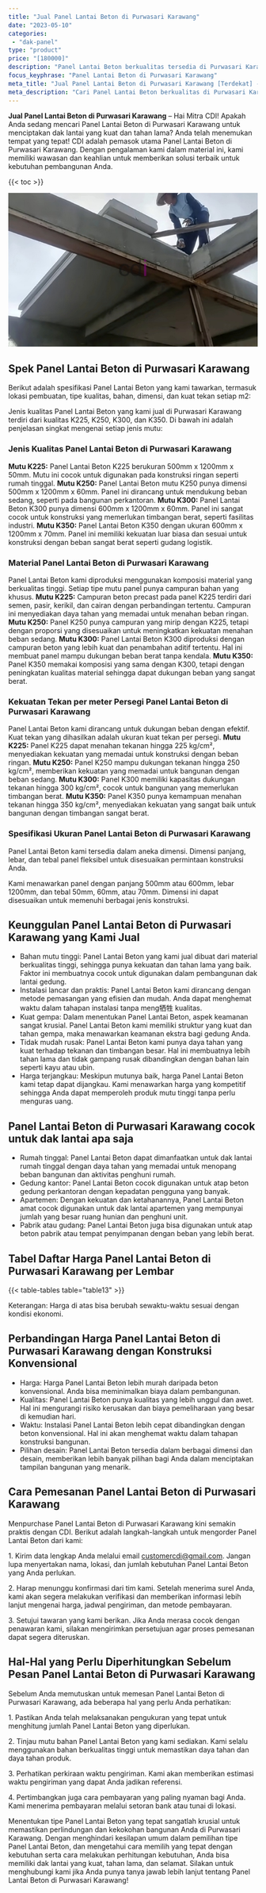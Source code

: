 ```yaml
---
title: "Jual Panel Lantai Beton di Purwasari Karawang"
date: "2023-05-10"
categories:
 - "dak-panel"
type: "product"
price: "[180000]"
description: "Panel Lantai Beton berkualitas tersedia di Purwasari Karawang. Panel Lantai Beton dirancang untuk kebutuhan konstruksi modern dengan performa prima. Dapatkan info lengkap."
focus_keyphrase: "Panel Lantai Beton di Purwasari Karawang"
meta_title: "Jual Panel Lantai Beton di Purwasari Karawang [Terdekat] - CDI"
meta_description: "Cari Panel Lantai Beton berkualitas di Purwasari Karawang?. Kami menyediakan Panel Lantai Beton premium untuk pembangunan. Promo menarik hanya di sini."
---
```


**Jual Panel Lantai Beton di Purwasari Karawang** – Hai Mitra CDI! Apakah Anda sedang mencari Panel Lantai Beton di Purwasari Karawang untuk menciptakan dak lantai yang kuat dan tahan lama? Anda telah menemukan tempat yang tepat! CDI adalah pemasok utama Panel Lantai Beton di Purwasari Karawang. Dengan pengalaman kami dalam material ini, kami memiliki wawasan dan keahlian untuk memberikan solusi terbaik untuk kebutuhan pembangunan Anda.

{{< toc >}}

![Jual Panel Lantai Beton di Purwasari Karawang](/images/dak-panel/dak-panel-04.jpg)

## Spek Panel Lantai Beton di Purwasari Karawang

Berikut adalah spesifikasi Panel Lantai Beton yang kami tawarkan, termasuk lokasi pembuatan, tipe kualitas, bahan, dimensi, dan kuat tekan setiap m2:

Jenis kualitas Panel Lantai Beton yang kami jual di Purwasari Karawang terdiri dari kualitas K225, K250, K300, dan K350. Di bawah ini adalah penjelasan singkat mengenai setiap jenis mutu:

### Jenis Kualitas Panel Lantai Beton di Purwasari Karawang

**Mutu K225:** Panel Lantai Beton K225 berukuran 500mm x 1200mm x 50mm. Mutu ini cocok untuk digunakan pada konstruksi ringan seperti rumah tinggal.
**Mutu K250:** Panel Lantai Beton mutu K250 punya dimensi 500mm x 1200mm x 60mm. Panel ini dirancang untuk mendukung beban sedang, seperti pada bangunan perkantoran.
**Mutu K300:** Panel Lantai Beton K300 punya dimensi 600mm x 1200mm x 60mm. Panel ini sangat cocok untuk konstruksi yang memerlukan timbangan berat, seperti fasilitas industri.
**Mutu K350:** Panel Lantai Beton K350 dengan ukuran 600mm x 1200mm x 70mm. Panel ini memiliki kekuatan luar biasa dan sesuai untuk konstruksi dengan beban sangat berat seperti gudang logistik.

### Material Panel Lantai Beton di Purwasari Karawang

Panel Lantai Beton kami diproduksi menggunakan komposisi material yang berkualitas tinggi. Setiap tipe mutu panel punya campuran bahan yang khusus.
**Mutu K225:** Campuran beton precast pada panel K225 terdiri dari semen, pasir, kerikil, dan cairan dengan perbandingan tertentu. Campuran ini menyediakan daya tahan yang memadai untuk menahan beban ringan.
**Mutu K250:** Panel K250 punya campuran yang mirip dengan K225, tetapi dengan proporsi yang disesuaikan untuk meningkatkan kekuatan menahan beban sedang.
**Mutu K300:** Panel Lantai Beton K300 diproduksi dengan campuran beton yang lebih kuat dan penambahan aditif tertentu. Hal ini membuat panel mampu dukungan beban berat tanpa kendala.
**Mutu K350:** Panel K350 memakai komposisi yang sama dengan K300, tetapi dengan peningkatan kualitas material sehingga dapat dukungan beban yang sangat berat.

### Kekuatan Tekan per meter Persegi Panel Lantai Beton di Purwasari Karawang

Panel Lantai Beton kami dirancang untuk dukungan beban dengan efektif. Kuat tekan yang dihasilkan adalah ukuran kuat tekan per persegi.
**Mutu K225:** Panel K225 dapat menahan tekanan hingga 225 kg/cm², menyediakan kekuatan yang memadai untuk konstruksi dengan beban ringan.
**Mutu K250:** Panel K250 mampu dukungan tekanan hingga 250 kg/cm², memberikan kekuatan yang memadai untuk bangunan dengan beban sedang.
**Mutu K300:** Panel K300 memiliki kapasitas dukungan tekanan hingga 300 kg/cm², cocok untuk bangunan yang memerlukan timbangan berat.
**Mutu K350:** Panel K350 punya kemampuan menahan tekanan hingga 350 kg/cm², menyediakan kekuatan yang sangat baik untuk bangunan dengan timbangan sangat berat.

### Spesifikasi Ukuran Panel Lantai Beton di Purwasari Karawang

Panel Lantai Beton kami tersedia dalam aneka dimensi. Dimensi panjang, lebar, dan tebal panel fleksibel untuk disesuaikan permintaan konstruksi Anda.

Kami menawarkan panel dengan panjang 500mm atau 600mm, lebar 1200mm, dan tebal 50mm, 60mm, atau 70mm. Dimensi ini dapat disesuaikan untuk memenuhi berbagai jenis konstruksi.

## Keunggulan Panel Lantai Beton di Purwasari Karawang yang Kami Jual

*   Bahan mutu tinggi: Panel Lantai Beton yang kami jual dibuat dari material berkualitas tinggi, sehingga punya kekuatan dan tahan lama yang baik. Faktor ini membuatnya cocok untuk digunakan dalam pembangunan dak lantai gedung.
*   Instalasi lancar dan praktis: Panel Lantai Beton kami dirancang dengan metode pemasangan yang efisien dan mudah. Anda dapat menghemat waktu dalam tahapan instalasi tanpa meng牺牲 kualitas.
*   Kuat gempa: Dalam menentukan Panel Lantai Beton, aspek keamanan sangat krusial. Panel Lantai Beton kami memiliki struktur yang kuat dan tahan gempa, maka menawarkan keamanan ekstra bagi gedung Anda.
*   Tidak mudah rusak: Panel Lantai Beton kami punya daya tahan yang kuat terhadap tekanan dan timbangan besar. Hal ini membuatnya lebih tahan lama dan tidak gampang rusak dibandingkan dengan bahan lain seperti kayu atau ubin.
*   Harga terjangkau: Meskipun mutunya baik, harga Panel Lantai Beton kami tetap dapat dijangkau. Kami menawarkan harga yang kompetitif sehingga Anda dapat memperoleh produk mutu tinggi tanpa perlu menguras uang.

## Panel Lantai Beton di Purwasari Karawang cocok untuk dak lantai apa saja

*   Rumah tinggal: Panel Lantai Beton dapat dimanfaatkan untuk dak lantai rumah tinggal dengan daya tahan yang memadai untuk menopang beban bangunan dan aktivitas penghuni rumah.
*   Gedung kantor: Panel Lantai Beton cocok digunakan untuk atap beton gedung perkantoran dengan kepadatan pengguna yang banyak.
*   Apartemen: Dengan kekuatan dan ketahanannya, Panel Lantai Beton amat cocok digunakan untuk dak lantai apartemen yang mempunyai jumlah yang besar ruang hunian dan penghuni unit.
*   Pabrik atau gudang: Panel Lantai Beton juga bisa digunakan untuk atap beton pabrik atau tempat penyimpanan dengan beban yang lebih berat.

## Tabel Daftar Harga Panel Lantai Beton di Purwasari Karawang per Lembar

{{< table-tables table="table13" >}}

Keterangan: Harga di atas bisa berubah sewaktu-waktu sesuai dengan kondisi ekonomi.

## Perbandingan Harga Panel Lantai Beton di Purwasari Karawang dengan Konstruksi Konvensional

*   Harga: Harga Panel Lantai Beton lebih murah daripada beton konvensional. Anda bisa meminimalkan biaya dalam pembangunan.
*   Kualitas: Panel Lantai Beton punya kualitas yang lebih unggul dan awet. Hal ini mengurangi risiko kerusakan dan biaya pemeliharaan yang besar di kemudian hari.
*   Waktu: Instalasi Panel Lantai Beton lebih cepat dibandingkan dengan beton konvensional. Hal ini akan menghemat waktu dalam tahapan konstruksi bangunan.
*   Pilihan desain: Panel Lantai Beton tersedia dalam berbagai dimensi dan desain, memberikan lebih banyak pilihan bagi Anda dalam menciptakan tampilan bangunan yang menarik.

## Cara Pemesanan Panel Lantai Beton di Purwasari Karawang

Menpurchase Panel Lantai Beton di Purwasari Karawang kini semakin praktis dengan CDI. Berikut adalah langkah-langkah untuk mengorder Panel Lantai Beton dari kami:

1\.  Kirim data lengkap Anda melalui email customercdi@gmail.com. Jangan lupa menyertakan nama, lokasi, dan jumlah kebutuhan Panel Lantai Beton yang Anda perlukan.

2\.  Harap menunggu konfirmasi dari tim kami. Setelah menerima surel Anda, kami akan segera melakukan verifikasi dan memberikan informasi lebih lanjut mengenai harga, jadwal pengiriman, dan metode pembayaran.

3\.  Setujui tawaran yang kami berikan. Jika Anda merasa cocok dengan penawaran kami, silakan mengirimkan persetujuan agar proses pemesanan dapat segera diteruskan.

## Hal-Hal yang Perlu Diperhitungkan Sebelum Pesan Panel Lantai Beton di Purwasari Karawang

Sebelum Anda memutuskan untuk memesan Panel Lantai Beton di Purwasari Karawang, ada beberapa hal yang perlu Anda perhatikan:

1\.  Pastikan Anda telah melaksanakan pengukuran yang tepat untuk menghitung jumlah Panel Lantai Beton yang diperlukan.

2\.  Tinjau mutu bahan Panel Lantai Beton yang kami sediakan. Kami selalu menggunakan bahan berkualitas tinggi untuk memastikan daya tahan dan daya tahan produk.

3\.  Perhatikan perkiraan waktu pengiriman. Kami akan memberikan estimasi waktu pengiriman yang dapat Anda jadikan referensi.

4\.  Pertimbangkan juga cara pembayaran yang paling nyaman bagi Anda. Kami menerima pembayaran melalui setoran bank atau tunai di lokasi.

Menentukan tipe Panel Lantai Beton yang tepat sangatlah krusial untuk memastikan perlindungan dan kekokohan bangunan Anda di Purwasari Karawang. Dengan menghindari kesilapan umum dalam pemilihan tipe Panel Lantai Beton, dan mengetahui cara memilih yang tepat dengan kebutuhan serta cara melakukan perhitungan kebutuhan, Anda bisa memiliki dak lantai yang kuat, tahan lama, dan selamat. Silakan untuk menghubungi kami jika Anda punya tanya jawab lebih lanjut tentang Panel Lantai Beton di Purwasari Karawang!